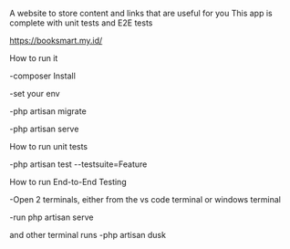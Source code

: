 A website to store content and links that are useful for you
This app is complete with unit tests and E2E tests

https://booksmart.my.id/

How to run it

-composer Install

-set your env

-php artisan migrate

-php artisan serve


How to run unit tests

-php artisan test --testsuite=Feature


How to run End-to-End Testing

-Open 2 terminals, either from the vs code terminal or windows terminal

-run php artisan serve

and other terminal runs
-php artisan dusk
